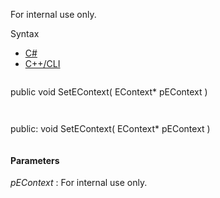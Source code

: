 For internal use only.

Syntax

* [C#](#i-syntax-CS)
* [C++/CLI](#i-syntax-CPP2005)

```
```
public void SetEContext( 
   EContext* pEContext
)
```
```

```
```
public:
void SetEContext( 
   EContext* pEContext
)
```
```

#### Parameters

*pEContext*
:   For internal use only.

